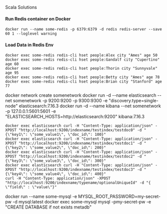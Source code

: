 Scala Solutions

#### Run Redis container on Docker
```shell
docker run --name some-redis -p 6379:6379 -d redis redis-server --save 60 1 --loglevel warning
```
#### Load Data in Redis Env
```shell
docker exec some-redis redis-cli hset people:Alex city "Ames" age 50
docker exec some-redis redis-cli hset people:Gandalf city "Cupertino" age 60
docker exec some-redis redis-cli hset people:Thorin city "Sunnyvale" age 95
docker exec some-redis redis-cli hset people:Betty city "Ames" age 78
docker exec some-redis redis-cli hset people:Brian city "Stanford" age 77
```
docker network create somenetwork
docker run -d --name elasticsearch --net somenetwork -p 9200:9200 -p 9300:9300 -e "discovery.type=single-node" elasticsearch:7.16.3
docker run -d --name kibana --net somenetwork -p 127.0.0.1:5601:5601 -e "ELASTICSEARCH_HOSTS=http://elasticsearch:9200" kibana:7.16.3
```shell
docker exec elasticsearch curl -H "Content-Type: application/json" -XPOST "http://localhost:9200/indexname/testindex/testdoc0" -d "{\"key1\": \"some_value1\", \"doc_id\": 100}"
docker exec elasticsearch curl -H "Content-Type: application/json" -XPOST "http://localhost:9200/indexname/testindex/testdoc1" -d "{\"key2\": \"some_value2\", \"doc_id\": 200}"
docker exec elasticsearch curl -H "Content-Type: application/json" -XPOST "http://localhost:9200/indexname/testindex/testdoc2" -d "{\"key3\": \"some_value3\", \"doc_id\": 300}"
docker exec elasticsearch curl -H "Content-Type: application/json" -XPOST "http://localhost:9200/indexname/testindex/testdoc3" -d "{\"key4\": \"some_value4\", \"doc_id\": 400}"
curl -H "Content-Type: application/json" -XPOST "http://localhost:9200/indexname/typename/optionalUniqueId" -d "{ \"field\" : \"value\"}"
```

docker run --name some-mysql -e MYSQL_ROOT_PASSWORD=my-secret-pw -d mysql:latest
docker exec some-mysql mysql -pmy-secret-pw -e "CREATE DATABASE if not exists metadb"